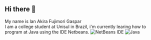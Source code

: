 ## Hi there 👋

My name is Ian Akira Fujimori Gaspar  
I am a college student at Unisul in Brazil, i'm currently learing how to program at Java using the IDE Netbeans. ![NetBeans IDE](https://img.shields.io/badge/NetBeansIDE-1B6AC6.svg?style=for-the-badge&logo=apache-netbeans-ide&logoColor=white) ![Java](https://img.shields.io/badge/java-%23ED8B00.svg?style=for-the-badge&logo=openjdk&logoColor=white)





